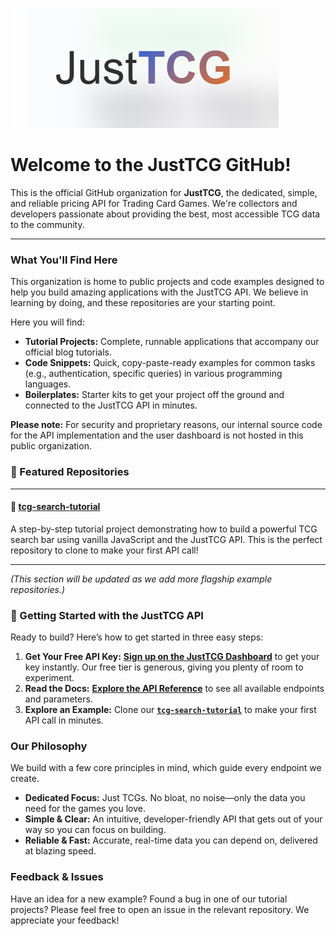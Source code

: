 ![JustTCG Logo](https://github.com/justtcg/.github/blob/main/JustTCG.png)

# Welcome to the JustTCG GitHub!

This is the official GitHub organization for **JustTCG**, the dedicated, simple, and reliable pricing API for Trading Card Games. We're collectors and developers passionate about providing the best, most accessible TCG data to the community.

-----

### What You'll Find Here

This organization is home to public projects and code examples designed to help you build amazing applications with the JustTCG API. We believe in learning by doing, and these repositories are your starting point.

Here you will find:

  * **Tutorial Projects:** Complete, runnable applications that accompany our official blog tutorials.
  * **Code Snippets:** Quick, copy-paste-ready examples for common tasks (e.g., authentication, specific queries) in various programming languages.
  * **Boilerplates:** Starter kits to get your project off the ground and connected to the JustTCG API in minutes.

**Please note:** For security and proprietary reasons, our internal source code for the API implementation and the user dashboard is not hosted in this public organization.

### 🌟 Featured Repositories

-----

#### 🔎 [tcg-search-tutorial](https://github.com/JustTCG/tcg-search-tutorial)

A step-by-step tutorial project demonstrating how to build a powerful TCG search bar using vanilla JavaScript and the JustTCG API. This is the perfect repository to clone to make your first API call\!

-----

*(This section will be updated as we add more flagship example repositories.)*

### 🚀 Getting Started with the JustTCG API

Ready to build? Here’s how to get started in three easy steps:

1.  **Get Your Free API Key:** [**Sign up on the JustTCG Dashboard**](https://justtcg.com/dashboard) to get your key instantly. Our free tier is generous, giving you plenty of room to experiment.
2.  **Read the Docs:** [**Explore the API Reference**](https://justtcg.com/docs) to see all available endpoints and parameters.
3.  **Explore an Example:** Clone our [**`tcg-search-tutorial`**](https://github.com/JustTCG/tcg-search-tutorial) to make your first API call in minutes.

### Our Philosophy

We build with a few core principles in mind, which guide every endpoint we create.

  * **Dedicated Focus:** Just TCGs. No bloat, no noise—only the data you need for the games you love.
  * **Simple & Clear:** An intuitive, developer-friendly API that gets out of your way so you can focus on building.
  * **Reliable & Fast:** Accurate, real-time data you can depend on, delivered at blazing speed.

### Feedback & Issues

Have an idea for a new example? Found a bug in one of our tutorial projects? Please feel free to open an issue in the relevant repository. We appreciate your feedback\!
